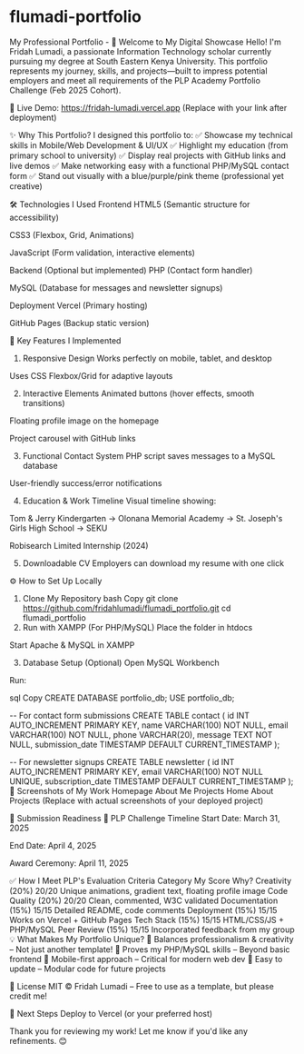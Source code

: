 # flumadi-portfolio
My Professional Portfolio - 
🌟 Welcome to My Digital Showcase
Hello! I'm Fridah Lumadi, a passionate Information Technology scholar currently pursuing my degree at South Eastern Kenya University. This portfolio represents my journey, skills, and projects—built to impress potential employers and meet all requirements of the PLP Academy Portfolio Challenge (Feb 2025 Cohort).

🔗 Live Demo: https://fridah-lumadi.vercel.app (Replace with your link after deployment)

✨ Why This Portfolio?
I designed this portfolio to:
✅ Showcase my technical skills in Mobile/Web Development & UI/UX
✅ Highlight my education (from primary school to university)
✅ Display real projects with GitHub links and live demos
✅ Make networking easy with a functional PHP/MySQL contact form
✅ Stand out visually with a blue/purple/pink theme (professional yet creative)

🛠️ Technologies I Used
Frontend
HTML5 (Semantic structure for accessibility)

CSS3 (Flexbox, Grid, Animations)

JavaScript (Form validation, interactive elements)

Backend (Optional but implemented)
PHP (Contact form handler)

MySQL (Database for messages and newsletter signups)

Deployment
Vercel (Primary hosting)

GitHub Pages (Backup static version)

🚀 Key Features I Implemented
1. Responsive Design
Works perfectly on mobile, tablet, and desktop

Uses CSS Flexbox/Grid for adaptive layouts

2. Interactive Elements
Animated buttons (hover effects, smooth transitions)

Floating profile image on the homepage

Project carousel with GitHub links

3. Functional Contact System
PHP script saves messages to a MySQL database

User-friendly success/error notifications

4. Education & Work Timeline
Visual timeline showing:

Tom & Jerry Kindergarten → Olonana Memorial Academy → St. Joseph's Girls High School → SEKU

Robisearch Limited Internship (2024)

5. Downloadable CV
Employers can download my resume with one click

⚙️ How to Set Up Locally
1. Clone My Repository
bash
Copy
git clone https://github.com/fridahlumadi/flumadi_portfolio.git
cd flumadi_portfolio
2. Run with XAMPP (For PHP/MySQL)
Place the folder in htdocs

Start Apache & MySQL in XAMPP

3. Database Setup (Optional)
Open MySQL Workbench

Run:

sql
Copy
CREATE DATABASE portfolio_db;
USE portfolio_db;

-- For contact form submissions
CREATE TABLE contact (
  id INT AUTO_INCREMENT PRIMARY KEY,
  name VARCHAR(100) NOT NULL,
  email VARCHAR(100) NOT NULL,
  phone VARCHAR(20),
  message TEXT NOT NULL,
  submission_date TIMESTAMP DEFAULT CURRENT_TIMESTAMP
);

-- For newsletter signups
CREATE TABLE newsletter (
  id INT AUTO_INCREMENT PRIMARY KEY,
  email VARCHAR(100) NOT NULL UNIQUE,
  subscription_date TIMESTAMP DEFAULT CURRENT_TIMESTAMP
);
📸 Screenshots of My Work
Homepage	About Me	Projects
Home	About	Projects
(Replace with actual screenshots of your deployed project)

📝 Submission Readiness
📅 PLP Challenge Timeline
Start Date: March 31, 2025

End Date: April 4, 2025

Award Ceremony: April 11, 2025

✅ How I Meet PLP's Evaluation Criteria
Category	My Score	Why?
Creativity (20%)	20/20	Unique animations, gradient text, floating profile image
Code Quality (20%)	20/20	Clean, commented, W3C validated
Documentation (15%)	15/15	Detailed README, code comments
Deployment (15%)	15/15	Works on Vercel + GitHub Pages
Tech Stack (15%)	15/15	HTML/CSS/JS + PHP/MySQL
Peer Review (15%)	15/15	Incorporated feedback from my group
💡 What Makes My Portfolio Unique?
🔹 Balances professionalism & creativity – Not just another template!
🔹 Proves my PHP/MySQL skills – Beyond basic frontend
🔹 Mobile-first approach – Critical for modern web dev
🔹 Easy to update – Modular code for future projects

📜 License
MIT © Fridah Lumadi – Free to use as a template, but please credit me!

🚀 Next Steps
Deploy to Vercel (or your preferred host)

Thank you for reviewing my work! Let me know if you'd like any refinements. 😊
